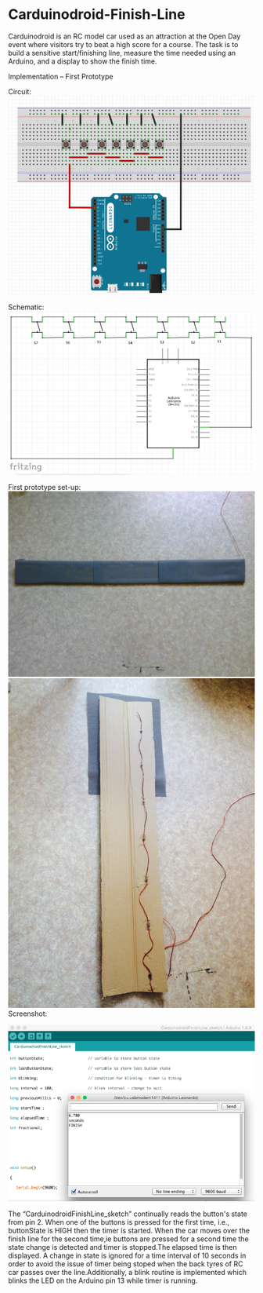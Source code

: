 # Carduinodroid-Finish-Line

Carduinodroid is an RC model car used as an attraction at the Open Day event where visitors try to beat a high score for a course. The task is to build a sensitive start/finishing line, measure the time needed using an Arduino, and a display to show the finish time. 


Implementation – First Prototype


Circuit:
![Circuit](https://github.com/bthara/Carduinodroid-Finish-Line/blob/master/CarduinodroidFinishLinePrototype_fritzing.png)

Schematic:
![Schematic](https://github.com/bthara/Carduinodroid-Finish-Line/blob/master/CarduinodroidFinishLinePrototype_schematic.png)

First prototype set-up:
![First prototype set-up](https://github.com/bthara/Carduinodroid-Finish-Line/blob/master/CarduinodroidPrototype_img1.jpg)
![First prototype set-up 2](https://github.com/bthara/Carduinodroid-Finish-Line/blob/master/CarduinodroidPrototype_img2.JPG)
Screenshot:

![Serial Monitor](https://github.com/bthara/Carduinodroid-Finish-Line/blob/master/Carduinodroid_serialmonitorresult.png)

The “CarduinodroidFinishLine_sketch” continually reads the button's state from pin 2. When one of the buttons is pressed for the first time, i.e., buttonState is HIGH then the timer is started. When the car moves over the finish line for the second time,ie buttons are pressed for a second time the state change is detected and timer is stopped.The elapsed time is then displayed.
A change in state is ignored for a time interval of 10 seconds in order to avoid the issue of timer being stoped when the back tyres of RC car passes over the line.Additionally, a blink routine is implemented which blinks the LED on the Arduino pin 13 while timer is running.






